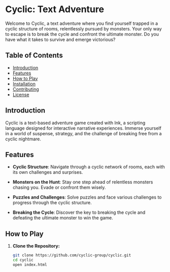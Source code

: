 # Cyclic: Text Adventure

Welcome to Cyclic, a text adventure where you find yourself trapped in a cyclic structure of rooms, relentlessly pursued by monsters. Your only way to escape is to break the cycle and confront the ultimate monster. Do you have what it takes to survive and emerge victorious?

## Table of Contents

- [Introduction](#introduction)
- [Features](#features)
- [How to Play](#how-to-play)
- [Installation](#installation)
- [Contributing](#contributing)
- [License](#license)

## Introduction

Cyclic is a text-based adventure game created with Ink, a scripting language designed for interactive narrative experiences. Immerse yourself in a world of suspense, strategy, and the challenge of breaking free from a cyclic nightmare.

## Features

- **Cyclic Structure**: Navigate through a cyclic network of rooms, each with its own challenges and surprises.

- **Monsters on the Hunt**: Stay one step ahead of relentless monsters chasing you. Evade or confront them wisely.

- **Puzzles and Challenges**: Solve puzzles and face various challenges to progress through the cyclic structure.

- **Breaking the Cycle**: Discover the key to breaking the cycle and defeating the ultimate monster to win the game.

## How to Play

1. **Clone the Repository:**
   ```bash
   git clone https://github.com/cyclic-group/cyclic.git
   cd cyclic
   open index.html
   ```

